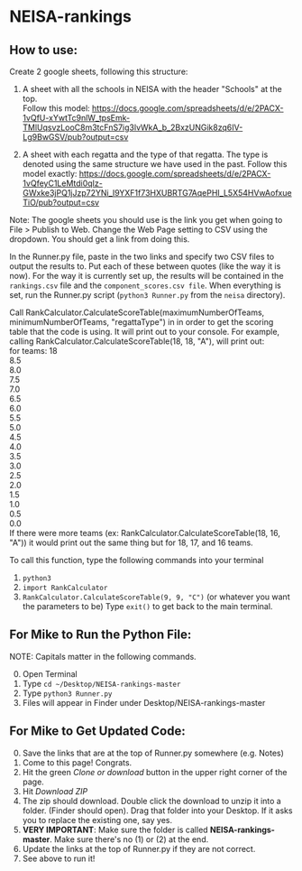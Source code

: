 # NEISA-rankings

## How to use:  
Create 2 google sheets, following this structure:  

1. A sheet with all the schools in NEISA with the header "Schools" at the top.  
Follow this model: https://docs.google.com/spreadsheets/d/e/2PACX-1vQfU-xYwtTc9nlW_tpsEmk-TMlUqsvzLooC8m3tcFnS7ig3lvWkA_b_2BxzUNGik8zq6IV-Lg9BwGSV/pub?output=csv  

2. A sheet with each regatta and the type of that regatta. The type is denoted using the same structure we have used in the past. Follow this model exactly: https://docs.google.com/spreadsheets/d/e/2PACX-1vQfeyC1LeMtdi0qIz-GWxke3jPQ1jJzp72YNi_I9YXF1f73HXUBRTG7AqePHI_L5X54HVwAofxueTiO/pub?output=csv  

Note: The google sheets you should use is the link you get when going to File > Publish to Web. Change the Web Page setting to CSV using the dropdown. You should get a link from doing this.

In the Runner.py file, paste in the two links and specify two CSV files to output the results to. Put each of these between quotes (like the way it is now). For the way it is currently set up, the results will be contained in the `rankings.csv` file and the `component_scores.csv file`. When everything is set, run the Runner.py script (`python3 Runner.py` from the `neisa` directory).

Call RankCalculator.CalculateScoreTable(maximumNumberOfTeams, minimumNumberOfTeams, "regattaType") in in order to get the scoring table that the code is using. It will print out to your console. For example, calling RankCalculator.CalculateScoreTable(18, 18, "A"), will print out:   
for teams: 18  
8.5  
8.0  
7.5  
7.0  
6.5  
6.0  
5.5  
5.0  
4.5   
4.0  
3.5   
3.0  
2.5   
2.0  
1.5   
1.0   
0.5   
0.0   
If there were more teams (ex: RankCalculator.CalculateScoreTable(18, 16, "A")) it would print out the same thing but for 18, 17, and 16 teams.

To call this function, type the following commands into your terminal
1. `python3`
2. `import RankCalculator`
3. `RankCalculator.CalculateScoreTable(9, 9, "C")` (or whatever you want the parameters to be)
Type `exit()` to get back to the main terminal.

## For Mike to Run the Python File:   
NOTE: Capitals matter in the following commands.

0. Open Terminal  
1. Type `cd ~/Desktop/NEISA-rankings-master`   
2. Type `python3 Runner.py`  
3. Files will appear in Finder under Desktop/NEISA-rankings-master

## For Mike to Get Updated Code:

0. Save the links that are at the top of Runner.py somewhere (e.g. Notes)
1. Come to this page! Congrats.  
2. Hit the green *Clone or download* button in the upper right corner of the page.
3. Hit *Download ZIP*
4. The zip should download. Double click the download to unzip it into a folder. (Finder should open). Drag that folder into your Desktop. If it asks you to replace the existing one, say yes.
5. **VERY IMPORTANT**: Make sure the folder is called **NEISA-rankings-master**. Make sure there's no (1) or (2) at the end.
6. Update the links at the top of Runner.py if they are not correct.
7.  See above to run it!

